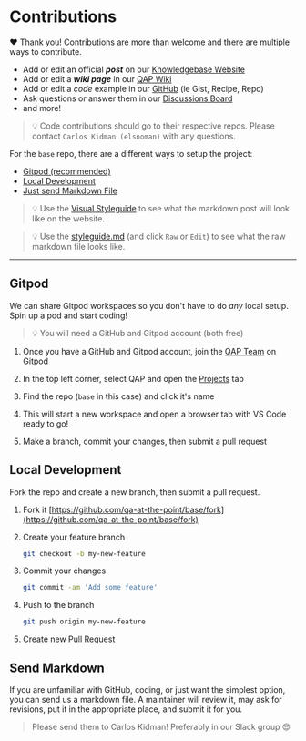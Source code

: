 # Contributions

❤️ Thank you! Contributions are more than welcome and there are multiple ways to contribute.

* Add or edit an official ***post*** on our [Knowledgebase Website](https://base.qap.dev)
* Add or edit a ***wiki page*** in our [QAP Wiki](https://github.com/qa-at-the-point/base/wiki)
* Add or edit a _code_ example in our [GitHub](https://github.com/qa-at-the-point/) (ie Gist, Recipe, Repo)
* Ask questions or answer them in our [Discussions Board](https://github.com/qa-at-the-point/base/discussions)
* and more!

> 💡 Code contributions should go to their respective repos. Please contact `Carlos Kidman (elsnoman)` with any questions.

For the `base` repo, there are a different ways to setup the project:

- [Gitpod (recommended)](#gitpod)
- [Local Development](#local-development)
- [Just send Markdown File](#send-markdown)

> 💡 Use the [Visual Styleguide](https://base.qap.dev/styleguide) to see what the markdown post will look like on the website.

> 💡 Use the [styleguide.md](https://github.com/qa-at-the-point/base/blob/main/styleguide.md) (and click `Raw` or `Edit`) to see what the raw markdown file looks like.

---

## Gitpod

We can share Gitpod workspaces so you don't have to do _any_ local setup. Spin up a pod and start coding!

> 💡 You will need a GitHub and Gitpod account (both free)

1. Once you have a GitHub and Gitpod account, join the [QAP Team](https://gitpod.io/teams/join?inviteId=6c67cd4b-d64e-4505-bf36-58599f224a04) on Gitpod

2. In the top left corner, select QAP and open the [Projects](https://gitpod.io/t/qap/projects) tab

3. Find the repo (`base` in this case) and click it's name

4. This will start a new workspace and open a browser tab with VS Code ready to go!

5. Make a branch, commit your changes, then submit a pull request

## Local Development

Fork the repo and create a new branch, then submit a pull request.

1. Fork it [https://github.com/qa-at-the-point/base/fork](https://github.com/qa-at-the-point/base/fork)

2. Create your feature branch

    ```sh
    git checkout -b my-new-feature
    ```

3. Commit your changes

    ```sh
    git commit -am 'Add some feature'
    ```

4. Push to the branch

    ```sh
    git push origin my-new-feature
    ```

5. Create new Pull Request

## Send Markdown

If you are unfamiliar with GitHub, coding, or just want the simplest option, you can send us a markdown file. A maintainer will review it, may ask for revisions, put it in the appropriate place, and submit it for you.

> Please send them to Carlos Kidman! Preferably in our Slack group 😎
